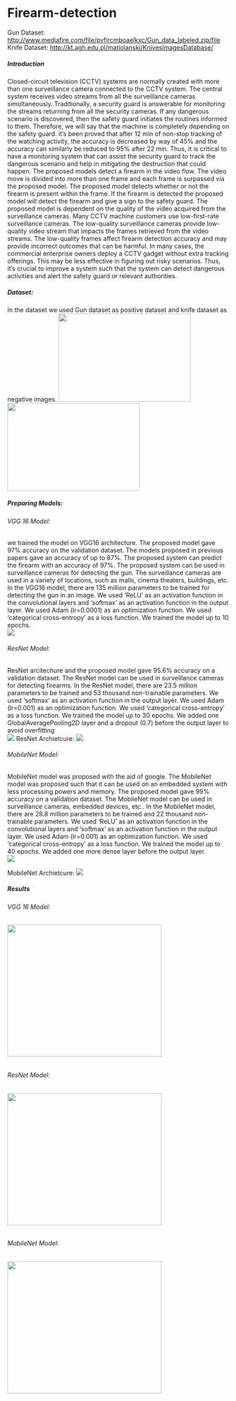 # Firearm-detection

Gun Dataset: http://www.mediafire.com/file/pvfircmboaelkxc/Gun_data_labeled.zip/file <br>
Knife Dataset: http://kt.agh.edu.pl/matiolanski/KnivesImagesDatabase/

<h5> Introduction </h5>
Closed-circuit television (CCTV) systems are normally created with more than one surveillance camera connected to the CCTV system. The central system receives video streams from all the surveillance cameras simultaneously. Traditionally, a security guard is answerable for monitoring the streams returning from all the security cameras. If any dangerous scenario is discovered, then the safety guard initiates the routines informed to them. Therefore, we will say that the machine is completely depending on the safety guard. it’s been proved that after 12 min of non-stop tracking of the watching activity, the accuracy is decreased by way of 45% and the accuracy can similarly be reduced to 95% after 22 min. Thus, it is critical to have a monitoring system that can assist the security guard to track the dangerous scenario and help in mitigating the destruction that could happen. The proposed models detect a firearm in the video flow. The video move is divided into more than one frame and each frame is surpassed via the proposed model. The proposed model detects whether or not the firearm is present within the frame. If the firearm is detected the proposed model will detect the firearm and give a sign to the safety guard. The proposed model is dependent on the quality of the video acquired from the surveillance cameras. Many CCTV machine customers use low-first-rate surveillance cameras. The low-quality surveillance cameras provide low-quality video stream that impacts the frames retrieved from the video streams. The low-quality frames affect firearm detection accuracy and may provide incorrect outcomes that can be harmful. In many cases, the commercial enterprise owners deploy a CCTV gadget without extra tracking offerings. This may be less effective in figuring out risky scenarios. Thus, it’s crucial to improve a system such that the system can detect dangerous activities and alert the safety guard or relevant authorities.

<h5> Dataset: </h5>
In the dataset we used Gun dataset as positive dataset and knife dataset as negative images.
<img src = 'Images/Training.png' height='200' width = '300'></img>
</br>
<img src = 'Images/Validation.png' height='200' width = '300'></img>
</br>
<h5> Preparing Models: </h5>
<h6>VGG 16 Model:</h6>
we trained the model on VGG16 architecture. The proposed model gave 97% accuracy on the validation dataset. The models proposed in previous papers gave an accuracy of up to 87%. The proposed system can predict the firearm with an accuracy of 97%. The proposed system can be used in surveillance cameras for detecting the gun. The surveillance cameras are used in a variety of locations, such as malls, cinema theaters, buildings, etc. In the VGG16 model, there are 135 million parameters to be trained for detecting the gun in an image. We used ‘ReLU’ as an activation function in the convolutional layers and ‘softmax’ as an activation function in the output layer. We used Adam (lr=0.0001) as an optimization function. We used ‘categorical cross-entropy’ as a loss function. We trained the model up to 10 epochs.
</br>
 <img src="Images/VGG1.png"></img>

<h6>ResNet Model:</h6>
ResNet arcitechure and the proposed model gave 95.6% accuracy on a validation dataset. The ResNet model can be used in surveillance cameras for detecting firearms. In the ResNet model, there are 23.5 million parameters to be trained and 53 thousand non-trainable parameters. We used ‘softmax’ as an activation function in the output layer. We used Adam (lr=0.001) as an optimization function. We used ‘categorical cross-entropy’ as a loss function. We trained the model up to 30 epochs. We added one GlobalAveragePooling2D layer and a dropout (0.7) before the output layer to avoid overfitting
</br>
<img src="Images/Resnet1.png"></img>
<h7>ResNet Archietcure:</h7>
<img src="Images/ResNetTable.jpg"></img>


<h6>MobileNet Model:</h6>
MobileNet model was proposed with the aid of google. The MobileNet model was proposed such that it can be used on an embedded system with less processing powers and memory. The proposed model gave 99% accuracy on a validation dataset. The MobileNet model can be used in surveillance cameras, embedded devices, etc.. In the MobileNet model, there are 28.8 million parameters to be trained and 22 thousand non-trainable parameters. We used ‘ReLU’ as an activation function in the convolutional layers and ‘softmax’ as an activation function in the output layer. We used Adam (lr=0.001) as an optimization function. We used ‘categorical cross-entropy’ as a loss function. We trained the model up to 40 epochs. We added one more dense layer before the output layer.
</br>
<img src="Images/MobileNet1.png"></img>

<h7>MobileNet Archietcure:</h7>
<img src="Images/MobileNetTable.jpg"></img>



<h5>Results</h5>
<h6>VGG 16 Model:<h6>
<img src = 'Results/VGG.png' height='300' width = '350'></img>
<h6>ResNet Model:<h6>
<img src = 'Results/ResNet.png' height='300' width = '350'></img>
<h6>MobileNet Model:<h6>
<img src = 'Results/MobileNet.png' height='300' width = '350'></img>
 
